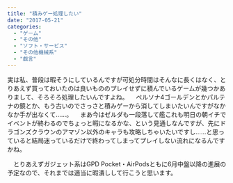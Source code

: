 ```yaml
---
title: "積みゲー処理したい"
date: "2017-05-21"
categories: 
  - "ゲーム"
  - "その他"
  - "ソフト・サービス"
  - "その他機械系"
  - "戯言"
---
```


実は私、普段は暇そうにしているんですが可処分時間はそんなに長くはなく、とりあえず買っておいたのは良いもののプレイせずに積んでいるゲームが幾つかありまして、そろそろ処理したいんですよね。 　ペルソナ4ゴールデンとかパルテナの鏡とか、もう古いのでさっさと積みゲーから消してしまいたいんですがなかなか手が出なくて……。 　まあ今はゼルダも一段落して艦これも明日の朝イチでイベントが終わるのでちょっと暇になるかな、という見通しなんですが、先にドラゴンズクラウンのアマゾン以外のキャラも攻略しちゃいたいですし……と思っていると結局迷っているだけで終わってしまってプレイしない流れになるんですかね。

　とりあえずガジェット系はGPD Pocket・AirPodsともに6月中盤以降の進展の予定なので、それまでは適当に暇潰しして行こうと思います。
